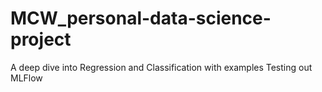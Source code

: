 # MCW_personal-data-science-project
A deep dive into Regression and Classification with examples
 Testing out MLFlow